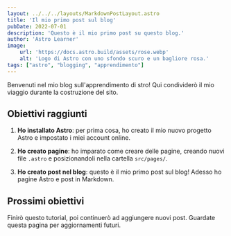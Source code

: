 ```yaml
---
layout: ../../../layouts/MarkdownPostLayout.astro
title: 'Il mio primo post sul blog'
pubDate: 2022-07-01
description: 'Questo è il mio primo post su questo blog.'
author: 'Astro Learner'
image:
    url: 'https://docs.astro.build/assets/rose.webp'
    alt: 'Logo di Astro con uno sfondo scuro e un bagliore rosa.'
tags: ["astro", "blogging", "apprendimento"]
---
```


Benvenuti nel mio blog sull'apprendimento di stro! Qui condividerò il mio viaggio durante la costruzione del sito.

## Obiettivi raggiunti

1. **Ho installato Astro**: per prima cosa, ho creato il mio nuovo progetto Astro e impostato i miei account online. 

2. **Ho creato pagine**: ho imparato come creare delle pagine, creando nuovi file `.astro` e posizionandoli nella cartella `src/pages/`.

3. **Ho creato post nel blog**: questo è il mio primo post sul blog! Adesso ho pagine Astro e post in Markdown.

## Prossimi obiettivi

Finirò questo tutorial, poi continuerò ad aggiungere nuovi post. Guardate questa pagina per aggiornamenti futuri.
